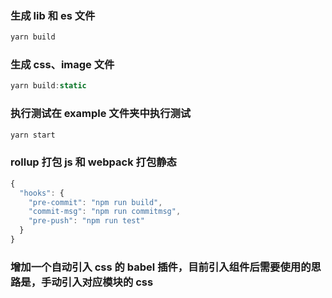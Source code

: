 ###  生成 lib 和 es 文件
```js
yarn build
```
### 生成 css、image 文件
```js
yarn build:static
```
### 执行测试在 example 文件夹中执行测试
```js
yarn start
```
### rollup 打包 js 和 webpack 打包静态

```js
{
  "hooks": {
    "pre-commit": "npm run build",
    "commit-msg": "npm run commitmsg",
    "pre-push": "npm run test"
  }
}

```
### 增加一个自动引入 css 的 babel 插件，目前引入组件后需要使用的思路是，手动引入对应模块的 css